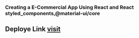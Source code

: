 ### Creating a E-Commercial App Using React and React styled_components,@material-ui/core

## Deploye Link [visit](https://xenodochial-turing-e569f1.netlify.app/)
